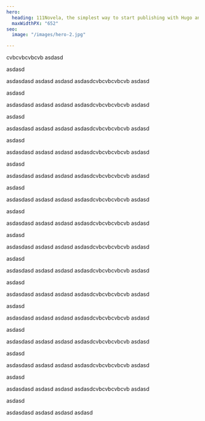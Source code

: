 ```yaml
---
hero:
  heading: 111Novela, the simplest way to start publishing with Hugo and Forestry.
  maxWidthPX: "652"
seo:
  image: "/images/hero-2.jpg"

---
```

cvbcvbcvbcvb asdasd

asdasd

asdasdasd asdasd asdasd asdasdcvbcvbcvbcvb asdasd

asdasd

asdasdasd asdasd asdasd asdasdcvbcvbcvbcvb asdasd

asdasd

asdasdasd asdasd asdasd asdasdcvbcvbcvbcvb asdasd

asdasd

asdasdasd asdasd asdasd asdasdcvbcvbcvbcvb asdasd

asdasd

asdasdasd asdasd asdasd asdasdcvbcvbcvbcvb asdasd

asdasd

asdasdasd asdasd asdasd asdasdcvbcvbcvbcvb asdasd

asdasd

asdasdasd asdasd asdasd asdasdcvbcvbcvbcvb asdasd

asdasd

asdasdasd asdasd asdasd asdasdcvbcvbcvbcvb asdasd

asdasd

asdasdasd asdasd asdasd asdasdcvbcvbcvbcvb asdasd

asdasd

asdasdasd asdasd asdasd asdasdcvbcvbcvbcvb asdasd

asdasd

asdasdasd asdasd asdasd asdasdcvbcvbcvbcvb asdasd

asdasd

asdasdasd asdasd asdasd asdasdcvbcvbcvbcvb asdasd

asdasd

asdasdasd asdasd asdasd asdasdcvbcvbcvbcvb asdasd

asdasd

asdasdasd asdasd asdasd asdasdcvbcvbcvbcvb asdasd

asdasd

asdasdasd asdasd asdasd asdasd